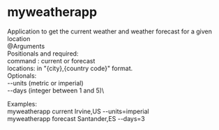 # myweatherapp
Application to get the current weather and weather forecast for a given location \
@Arguments\
    Positionals and required:\
        command : current or forecast \
        locations: in "{city},{country code}" format. \
    Optionals:\
        --units (metric or imperial)\
        --days (integer between 1 and 5)\


Examples:\
myweatherapp current Irvine,US --units=imperial\
myweatherapp forecast Santander,ES --days=3

